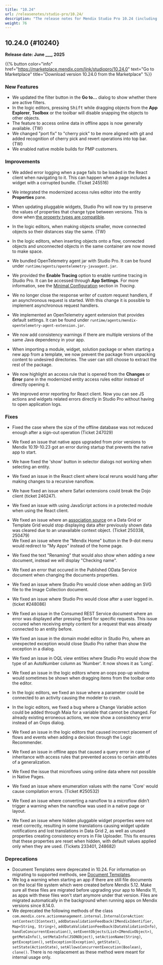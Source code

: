 ```yaml
---
title: "10.24"
url: /releasenotes/studio-pro/10.24/
description: "The release notes for Mendix Studio Pro 10.24 (including all patches) with details on new features, bug fixes, and known issues."
weight: 76
---
```

## 10.24.0 {#10240}

**Release date: June ___, 2025**

{{% button color="info" href="https://marketplace.mendix.com/link/studiopro/10.24.0" text="Go to Marketplace" title="Download version 10.24.0 from the Marketplace" %}}

### New Features

- We updated the filter button in the **Go to...** dialog to show whether there are active filters.
- In the logic editors, pressing <kbd>Shift</kbd> while dragging objects from the **App Explorer**, **Toolbox** or the toolbar will disable snapping the objects to other objects.
- The feature to access online data in offline apps is now generally available. {TW}
- We changed "port fix" to "cherry pick" to be more aligned with git and added recognition of cherry pick and revert operations into top bar. {TW}
- We enabled native mobile builds for PMP customers.

### Improvements

- We added error logging when a page fails to be loaded in the React client when navigating to it. This can happen when a page includes a widget with a corrupted bundle. (Ticket 245516)
- We integrated the modernized access rules editor into the entity **Properties** pane.
- When updating pluggable widgets, Studio Pro will now try to preserve the values of properties that change type between versions. This is done when [the property types are compatible](/apidocs-mxsdk/apidocs/pluggable-widgets-property-types/#converting-properties). 
- In the logic editors, when making objects smaller, move connected objects so their distances stay the same. {TW}
- In the logic editors, when inserting objects onto a flow, connected objects and unconnected objects in the same container are now moved to make space.
- We bundled OpenTelemetry agent jar with Studio Pro. It can be found under `runtime/agents/opentelemetry-javaagent.jar`.
- We provided the  **Enable Tracing** option to enable runtime tracing in Studio Pro. It can be accessed through **App Settings**. For more information, see the [Minimal Configuration](/refguide10/tracing-in-runtime/#min-configuration) section in *Tracing*.
- We no longer close the response writer of custom request handlers, if an asynchronous request is started. With this change it is possible to implement asynchronous request handlers.
- We implemented an OpenTelemetry agent extension that provides default settings. It can be found under `runtime/agents/mendix-opentelemetry-agent-extension.jar`.
- We now add consistency warnings if there are multiple versions of the same Java dependency in your app.

- When importing a module, widget, solution package or when starting a new app from a template, we now prevent the package from unpacking content to undesired directories. The user can still choose to extract the rest of the package.
- We now highlight an access rule that is opened from the **Changes** or **Error** pane in the modernized entity access rules editor instead of directly opening it.
- We improved error reporting for React client. Now you can see JS actions and widgets related errors directly in Studio Pro without having to open application logs.

### Fixes

- Fixed the case where the size of the offline database was not reduced enough after a sign-out operation (Ticket 247029)
- We fixed an issue that native apps upgraded from prior versions to Mendix 10.19-10.23 got an error during startup that prevents the native app to start.
- We have fixed the 'show' button in selector dialogs not working when selecting an entity.
- We fixed an issue in the React client where local reruns would hang after making changes to a recursive nanoflow.
- We have fixed an issue where Safari extensions could break the Dojo client (ticket 246247).
- We fixed an issue with using JavaScript actions in a protected module when using the React client.

- We fixed an issue where an [association source](https://docs.mendix.com/refguide/association-source) on a Data Grid or Template Grid would stop displaying data after previously shown data was cleared due to an unavailable context object. (Ticket 250338, 250479)  
We fixed an issue where the "Mendix Home" button in the 9-dot menu would redirect to "My Apps" instead of the home page.
- We fixed the text "Renaming" that would also show when adding a new document, instead we will display "Checking name".
- We fixed an error that occured in the Published OData Service document when changing the documents properties.
- We fixed an issue where Studio Pro would close when adding an SVG file to the Image Collection document.
- We fixed an issue where Studio Pro would close after a user logged in. (ticket #248086)

- We fixed an issue in the Consumed REST Service document where an error was displayed after pressing Send for specific requests. This issue occured when receiving empty content for a request that was already connected to an entity before.
- We fixed an issue in the domain model editor in Studio Pro, where an unexpected exception would close Studio Pro rather than show the exception in a dialog.
- We fixed an issue in OQL view entities where Studio Pro would show the type of an AutoNumber column as 'Number'. It now shows it as 'Long'.
- We fixed an issue in the logic editors where an oops pop-up window would sometimes be shown when dragging items from the toolbar onto the editor.
- In the logic editors, we fixed an issue where a parameter could be connected to an activity causing the modeler to crash.
- In the logic editors, we fixed a bug where a Change Variable action could be added through Maia for a variable that cannot be changed. For already existing erroneous actions, we now show a consistency error instead of an Oops dialog.
- We fixed an issue in the logic editors that caused incorrect placement of flows and events when adding a decision through the Logic Recommender.
- We fixed an issue in offline apps that caused a query error in case of inheritance with access rules that prevented access to certain attributes of a generalization.
- We fixed the issue that microflows using online data where not possible in Native Pages.
- We fixed an issue where enumeration values with the name 'Core' would cause compilation errors. (Ticket #250532)

- We fixed an issue where converting a nanoflow to a microflow didn’t trigger a warning when the nanoflow was used in a native page or layout.
- We fixed an issue where hidden pluggable widget properties were not reset correctly, resulting in some translations causing widget update notifications and lost translations in Data Grid 2, as well as unused properties creating consistency errors in File Uploader. This fix ensures that these properties are reset when hidden, with default values applied only when they are used. (Tickets 233401, 248682)

### Deprecations

- Document Templates were deprecated in 10.24. For information on migrating to supported methods, see [Document Templates](/refguide/document-templates/).
- We log a warning when starting an app if there are still file documents on the local file system which were created before Mendix 5.12. Make sure all these files are migrated before upgrading your app to Mendix 11, as apps with these files won't start anymore under that version. Files are migrated automatically in the background when running apps on Mendix versions since 8.14.0.
- We deprecated the following methods of the class `com.mendix.core.actionmanagement.internal.InternalCoreAction`: `setContext(IContext)`, `addDatavalidationFeedback(IMendixIdentifier, Map<String, String>)`, `addDataValidationFeedback(DataValidationInfo)`, `handleConcurrentExecution()`, `setEventObjects(List<IMendixObject>)`, `getMetaInfo()`, `setMetaInfo(JSONObject)`, `setActionName(String)`, `getException()`, `setException(Exception)`, `getState()`, `setState(ActionState)`, `setAllowsConcurrentExecution(Boolean)`, `clone()`. There is no replacement as these method were meant for internal usage only.
